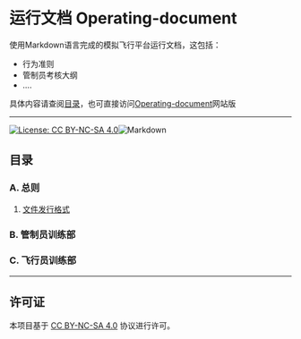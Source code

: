 # 运行文档 Operating-document
使用Markdown语言完成的模拟飞行平台运行文档，这包括：

- 行为准则
- 管制员考核大纲
- ....

具体内容请查阅[目录](#目录)，也可直接访问[Operating-document](https://flyleague-collection.github.io/Operating-document/)网站版

---

[![License: CC BY-NC-SA 4.0](https://img.shields.io/badge/License-CC%20BY--NC--SA%204.0-lightgrey.svg?style=for-the-badge)](https://creativecommons.org/licenses/by-nc-sa/4.0)![Markdown](https://img.shields.io/badge/Markdown-000000?style=for-the-badge&logo=Markdown&logoColor=ffffff)



## 目录

### A. 总则

1. [文件发行格式](./General/)

### B. 管制员训练部



### C. 飞行员训练部



---

## 许可证

本项目基于 [CC BY-NC-SA 4.0](https://creativecommons.org/licenses/by-nc-sa/4.0/deed.zh) 协议进行许可。

